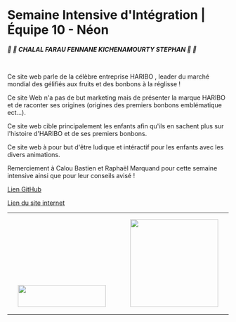 # Semaine Intensive d'Intégration | Équipe 10 - Néon
__*:lollipop: :candy:  CHALAL FARAU FENNANE KICHENAMOURTY STEPHAN :candy: :lollipop:*__

&nbsp;

Ce site web parle de la célèbre entreprise HARIBO , leader du marché mondial des gélifiés aux fruits et des bonbons à la réglisse !

Ce site Web n'a pas de but marketing mais de présenter la marque HARIBO et de raconter ses origines (origines des premiers bonbons emblématique ect...).

Ce site web cible principalement les enfants afin qu'ils en sachent plus sur l'histoire d'HARIBO et de ses premiers bonbons.

Ce site web à pour but d'être ludique et intéractif pour les enfants avec les divers animations.

Remerciement à Calou Bastien et Raphaël Marquand pour cette semaine intensive ainsi que pour leur conseils avisé ! 
&nbsp;

[Lien GitHub](https://github.com/Benjigo93/hetic-w1p2021-10-neon)
&nbsp;

[Lien du site internet](https://haribo.netlify.com/)

***
<div align="center">
<img margin-right="500" src="../assets/haribo-logo.png" width="200" height="50"> &nbsp;&nbsp;&nbsp;&nbsp;&nbsp;&nbsp;&nbsp;&nbsp;&nbsp;&nbsp;&nbsp;&nbsp; <img src="../assets/hetic-logo.png" width="200">
</div>

***
